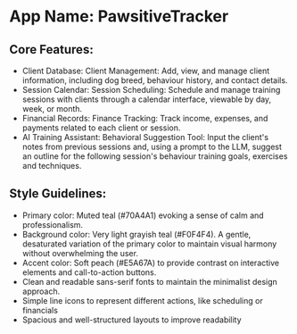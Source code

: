 # **App Name**: PawsitiveTracker

## Core Features:

- Client Database: Client Management: Add, view, and manage client information, including dog breed, behaviour history, and contact details.
- Session Calendar: Session Scheduling: Schedule and manage training sessions with clients through a calendar interface, viewable by day, week, or month.
- Financial Records: Finance Tracking: Track income, expenses, and payments related to each client or session.
- AI Training Assistant: Behavioral Suggestion Tool: Input the client's notes from previous sessions and, using a prompt to the LLM, suggest an outline for the following session's behaviour training goals, exercises and techniques.

## Style Guidelines:

- Primary color: Muted teal (#70A4A1) evoking a sense of calm and professionalism.
- Background color: Very light grayish teal (#F0F4F4). A gentle, desaturated variation of the primary color to maintain visual harmony without overwhelming the user.
- Accent color: Soft peach (#E5A67A) to provide contrast on interactive elements and call-to-action buttons.
- Clean and readable sans-serif fonts to maintain the minimalist design approach.
- Simple line icons to represent different actions, like scheduling or financials
- Spacious and well-structured layouts to improve readability